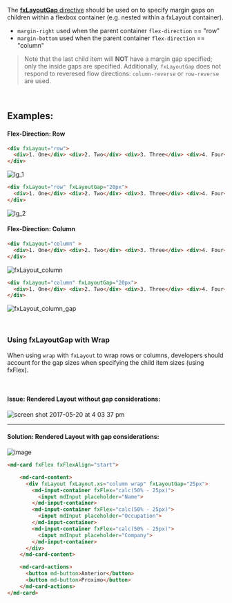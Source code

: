 The [**fxLayoutGap** directive](https://github.com/angular/flex-layout/blob/master/src/lib/flexbox/api/layout-gap.tst#L38) should be used on to specify margin gaps on children within a flexbox container (e.g. nested within a fxLayout container).

*  `margin-right` used when the parent container `flex-direction` == "row" 
*  `margin-bottom` used when the parent container `flex-direction` == "column" 

> Note that the last child item will **NOT** have a margin gap specified; only the inside gaps are specified. Additionally, `fxLayoutGap` does not respond to reveresed flow directions: `column-reverse` or `row-reverse` are used.

<br/>

## Examples:

#### Flex-Direction: Row

```html
<div fxLayout="row">
  <div>1. One</div> <div>2. Two</div> <div>3. Three</div> <div>4. Four</div>
</div>
```
![lg_1](https://cloud.githubusercontent.com/assets/210413/26279226/7d1633c2-3d73-11e7-8378-4eaca05a78a0.jpg)

```html
<div fxLayout="row" fxLayoutGap="20px">
  <div>1. One</div> <div>2. Two</div> <div>3. Three</div> <div>4. Four</div>
</div>
```

![lg_2](https://cloud.githubusercontent.com/assets/210413/26279227/7d1660c2-3d73-11e7-94a2-b604ba319cbe.jpg)

#### Flex-Direction: Column


```html
<div fxLayout="column" >
  <div>1. One</div> <div>2. Two</div> <div>3. Three</div> <div>4. Four</div>
</div>
```
![fxLayout_column](https://cloud.githubusercontent.com/assets/210413/26279208/f3ea70a4-3d72-11e7-83df-59b2e586d833.jpg)

```html
<div fxLayout="column" fxLayoutGap="20px">
  <div>1. One</div> <div>2. Two</div> <div>3. Three</div> <div>4. Four</div>
</div>
```
![fxLayout_column_gap](https://cloud.githubusercontent.com/assets/210413/26279209/f55fa1d4-3d72-11e7-96b8-27d5604c2c72.jpg)

<br/>



### Using fxLayoutGap with **Wrap**

When using `wrap` with `fxLayout` to wrap rows or columns, developers should account for the gap sizes when specifying the child item sizes (using fxFlex).

<br/>

#### Issue: Rendered Layout without gap considerations:

![screen shot 2017-05-20 at 4 03 37 pm](https://cloud.githubusercontent.com/assets/210413/26279328/19c32142-3d76-11e7-826c-837603a6db76.png)

----

#### Solution: Rendered Layout with gap considerations:

![image](https://cloud.githubusercontent.com/assets/210413/26279332/2dfe9d76-3d76-11e7-810b-e15cbcd5dd21.png)



```html
<md-card fxFlex fxFlexAlign="start">

    <md-card-content>
      <div fxLayout fxLayout.xs="column wrap" fxLayoutGap="25px">
        <md-input-container fxFlex="calc(50% - 25px)">
          <input mdInput placeholder="Name">
        </md-input-container>
        <md-input-container fxFlex="calc(50% - 25px)">
          <input mdInput placeholder="Occupation">
        </md-input-container>
        <md-input-container fxFlex="calc(50% - 25px)">
          <input mdInput placeholder="Company">
        </md-input-container>
      </div>
    </md-card-content>

    <md-card-actions>
      <button md-button>Anterior</button>
      <button md-button>Proximo</button>
    </md-card-actions>
</md-card>


